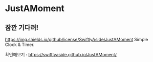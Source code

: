 JustAMoment
=============
잠깐 기다려!
-------------
https://img.shields.io/github/license/SwiftlyAside/JustAMoment
Simple Clock & Timer.


확인해보기 : https://swiftlyaside.github.io/JustAMoment/
